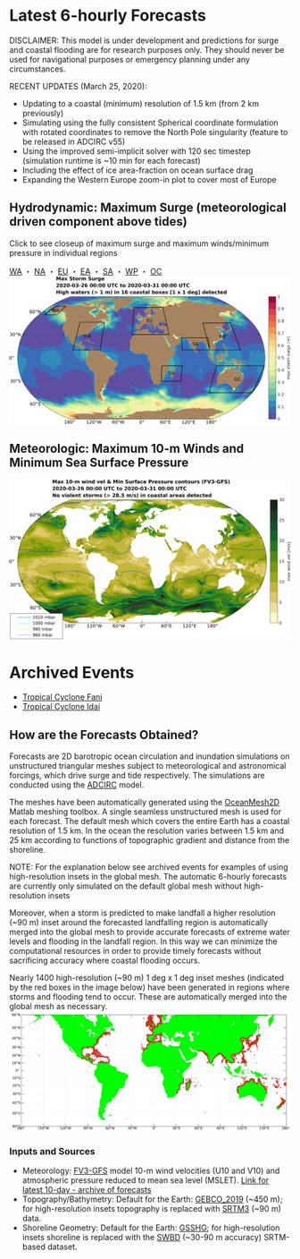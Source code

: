 # Latest 6-hourly Forecasts

<!---
## Hydrodynamic: Maximum Storm Tide (Surge + Astronomical Tide) Anomaly

Anomaly from Highest Astronomical Tide (HAT); estimated by the maximum water level from a 1-year (2018) tide-only simulation
-->

DISCLAIMER: This model is under development and predictions for surge and coastal flooding are for research purposes only. They should never be used for navigational purposes or emergency planning under any circumstances.

RECENT UPDATES (March 25, 2020): 
- Updating to a coastal (minimum) resolution of 1.5 km (from 2 km previously)
- Simulating using the fully consistent Spherical coordinate formulation with rotated coordinates to remove the North Pole singularity (feature to be released in ADCIRC v55)
- Using the improved semi-implicit solver with 120 sec timestep (simulation runtime is ~10 min for each forecast) 
- Including the effect of ice area-fraction on ocean surface drag 
- Expanding the Western Europe zoom-in plot to cover most of Europe

## Hydrodynamic: Maximum Surge (meteorological driven component above tides)

Click to see closeup of maximum surge and maximum winds/minimum pressure in individual regions

[WA](MaxCombined_WA1.5km.png) ・ [NA](MaxCombined_NA1.5km.png) ・ [EU](MaxCombined_EU1.5km.png) ・ [EA](MaxCombined_EA1.5km.png) ・ [SA](MaxCombined_SA1.5km.png) ・ [WP](MaxCombined_WP1.5km.png) ・ [OC](MaxCombined_OC1.5km.png)
<img src="MaxStormTide_Global1.5km.png" width="1100" alt="hi" usemap="#mapname">
<map name="mapname">
    <area shape="rect" coords="150,100,200,150" href="MaxCombined_WA1.5km.png" alt="Western Alaska">
    <area shape="rect" coords="250,170,350,270" href="MaxCombined_NA1.5km.png" alt="Western North Atlantic">
    <area shape="rect" coords="480,120,600,230" href="MaxCombined_EU1.5km.png" alt="Europe">
    <area shape="rect" coords="575,325,650,400" href="MaxCombined_EA1.5km.png" alt="East Africa">
    <area shape="rect" coords="650,200,750,275" href="MaxCombined_SA1.5km.png" alt="South Asia">
    <area shape="rect" coords="750,175,875,275" href="MaxCombined_WP1.5km.png" alt="West Pacific">
    <area shape="rect" coords="750,325,950,450" href="MaxCombined_OC1.5km.png" alt="Oceania">
</map>


## Meteorologic: Maximum 10-m Winds and Minimum Sea Surface Pressure
![GlobalGFS](MaxWindVel_Global1.5km.png)

# Archived Events

- [Tropical Cyclone Fani](Archives/Fani/Fani.md)
- [Tropical Cyclone Idai](Archives/Idai/Idai.md)

## How are the Forecasts Obtained?

Forecasts are 2D barotropic ocean circulation and inundation simulations on unstructured triangular meshes subject to meteorological and astronomical forcings, which drive surge and tide respectively. The simulations are conducted using the [ADCIRC](http://adcirc.org/) model. 

The meshes have been automatically generated using the [OceanMesh2D](https://github.com/CHLNDDEV/OceanMesh2D) Matlab meshing toolbox. A single seamless unstructured mesh is used for each forecast. The default mesh which covers the entire Earth has a coastal resolution of 1.5 km. In the ocean the resolution varies between 1.5 km and 25 km according to functions of topographic gradient and distance from the shoreline.

NOTE: For the explanation below see archived events for examples of using high-resolution insets in the global mesh. The automatic 6-hourly forecasts are currently only simulated on the default global mesh without high-resolution insets 

Moreover, when a storm is predicted to make landfall a higher resolution (~90 m) inset around the forecasted landfalling region is automatically merged into the global mesh to provide accurate forecasts of extreme water levels and flooding in the landfall region. In this way we can minimize the computational resources in order to provide timely forecasts without sacrificing accuracy where coastal flooding occurs.

Nearly 1400 high-resolution (~90 m) 1 deg x 1 deg inset meshes (indicated by the red boxes in the image below) have been generated in regions where storms and flooding tend to occur. These are automatically merged into the global mesh as necessary. 
![SRTMBoxes](BoxMap_SRTM3.png)

### Inputs and Sources
- Meteorology: [FV3-GFS](https://www.emc.ncep.noaa.gov/users/Alicia.Bentley/fv3gfs/) model 10-m wind velocities (U10 and V10) and atmospheric pressure reduced to mean sea level (MSLET). [Link for latest 10-day - archive of forecasts](https://nomads.ncep.noaa.gov/pub/data/nccf/com/gfs/prod/)
- Topography/Bathymetry: Default for the Earth: [GEBCO_2019](https://www.gebco.net/data_and_products/gridded_bathymetry_data/gebco_2019/gebco_2019_info.html) (~450 m); for high-resolution insets topography is replaced with [SRTM3](https://dds.cr.usgs.gov/srtm/version2_1/SRTM3/) (~90 m) data.
- Shoreline Geometry: Default for the Earth: [GSSHG](http://www.soest.hawaii.edu/wessel/gshhg/); for high-resolution insets shoreline is replaced with the [SWBD](https://dds.cr.usgs.gov/srtm/version2_1/SWBD/) (~30-90 m accuracy) SRTM-based dataset.

<!---
![GlobalStormTide](MaxStormTide_Global2km.png)
https://wpringle.github.io/Advanced-Global-Coastal-Flood-Forecasting-System/
## Welcome to GitHub Pages

You can use the [editor on GitHub](https://github.com/WPringle/Advanced-Global-Coastal-Flood-Forecasting-System/edit/master/README.md) to maintain and preview the content for your website in Markdown files.

Whenever you commit to this repository, GitHub Pages will run [Jekyll](https://jekyllrb.com/) to rebuild the pages in your site, from the content in your Markdown files.

### Markdown

Markdown is a lightweight and easy-to-use syntax for styling your writing. It includes conventions for

```markdown
Syntax highlighted code block

# Header 1
## Header 2
### Header 3

- Bulleted
- List

1. Numbered
2. List

**Bold** and _Italic_ and `Code` text

[Link](url) and ![Image](src) 
```

For more details see [GitHub Flavored Markdown](https://guides.github.com/features/mastering-markdown/).

### Jekyll Themes

Your Pages site will use the layout and styles from the Jekyll theme you have selected in your [repository settings](https://github.com/WPringle/Advanced-Global-Coastal-Flood-Forecasting-System/settings). The name of this theme is saved in the Jekyll `_config.yml` configuration file.

### Support or Contact

Having trouble with Pages? Check out our [documentation](https://help.github.com/categories/github-pages-basics/) or [contact support](https://github.com/contact) and we’ll help you sort it out.
-->
